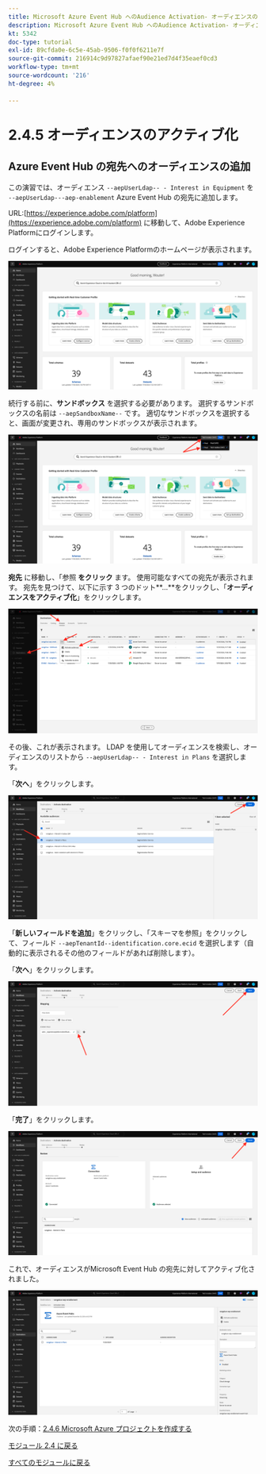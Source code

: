 ```yaml
---
title: Microsoft Azure Event Hub へのAudience Activation- オーディエンスのアクティブ化
description: Microsoft Azure Event Hub へのAudience Activation- オーディエンスのアクティブ化
kt: 5342
doc-type: tutorial
exl-id: 89cfda0e-6c5e-45ab-9506-f0f0f6211e7f
source-git-commit: 216914c9d97827afaef90e21ed7d4f35eaef0cd3
workflow-type: tm+mt
source-wordcount: '216'
ht-degree: 4%

---
```


# 2.4.5 オーディエンスのアクティブ化

## Azure Event Hub の宛先へのオーディエンスの追加

この演習では、オーディエンス `--aepUserLdap-- - Interest in Equipment` を `--aepUserLdap---aep-enablement` Azure Event Hub の宛先に追加します。

URL:[https://experience.adobe.com/platform](https://experience.adobe.com/platform) に移動して、Adobe Experience Platformにログインします。

ログインすると、Adobe Experience Platformのホームページが表示されます。

![データ取得](./../../../modules/datacollection/module1.2/images/home.png)

続行する前に、**サンドボックス** を選択する必要があります。 選択するサンドボックスの名前は ``--aepSandboxName--`` です。 適切なサンドボックスを選択すると、画面が変更され、専用のサンドボックスが表示されます。

![データ取得](./../../../modules/datacollection/module1.2/images/sb1.png)

**宛先** に移動し、「参照 **をクリック** ます。 使用可能なすべての宛先が表示されます。 宛先を見つけて、以下に示す 3 つのドット**...**をクリックし、「**オーディエンスをアクティブ化**」をクリックします。

![5-01-select-destination.png](./images/501selectdestination.png)

その後、これが表示されます。 LDAP を使用してオーディエンスを検索し、オーディエンスのリストから `--aepUserLdap-- - Interest in Plans` を選択します。

「**次へ**」をクリックします。

![5-04-select-segment.png](./images/504selectsegment.png)

「**新しいフィールドを追加**」をクリックし、「スキーマを参照」をクリックして、フィールド `--aepTenantId--identification.core.ecid` を選択します（自動的に表示されるその他のフィールドがあれば削除します）。

「**次へ**」をクリックします。

![5-05-select-attributes.png](./images/505selectattributes.png)

「**完了**」をクリックします。

![5-06-destination-finish.png](./images/506destinationfinish.png)

これで、オーディエンスがMicrosoft Event Hub の宛先に対してアクティブ化されました。

![5-07-destination-segment-added.png](./images/507destinationsegmentadded.png)

次の手順：[2.4.6 Microsoft Azure プロジェクトを作成する ](./ex6.md)

[モジュール 2.4 に戻る](./segment-activation-microsoft-azure-eventhub.md)

[すべてのモジュールに戻る](./../../../overview.md)
